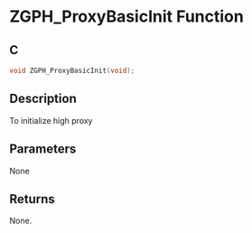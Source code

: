 # ZGPH_ProxyBasicInit Function

## C

```c
void ZGPH_ProxyBasicInit(void);
```

## Description

 To initialize high proxy

## Parameters

 None  

## Returns

 None. 

